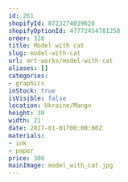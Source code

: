 ```yaml
---
id: 261
shopifyId: 8723274039626
shopifyOptionId: 47772454781258
order: 328
title: Model with cat
slug: model-with-cat
url: art-works/model-with-cat
aliases: []
categories:
- graphics
inStock: true
isVisible: false
location: Ukraine/Mango
height: 30
width: 21
date: 2017-01-01T00:00:00Z
materials:
- ink
- paper
price: 300
mainImage: model_with_cat.jpg
---
```

